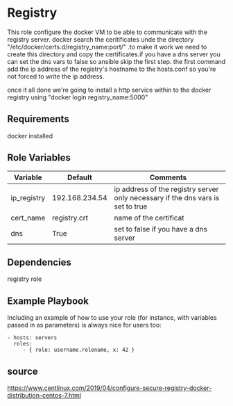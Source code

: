 Registry
=========
This role configure the docker VM to be able to communicate with the registry server. docker search the ceritificates unde the directory "/etc/docker/certs.d/registry_name:port/" .to make it work we need to create this directory and copy the certificates.if you have a dns server you can set the dns vars to false so ansible skip the first step. the first command add the ip address of the registry's hostname to the hosts.conf so you're not forced to write the ip address.

once it all done we're going to install a http service within   to the docker registry using "docker login registry_name:5000"


Requirements
------------

docker installed


Role Variables
--------------

|  Variable | Default  |  Comments |  
|----------------------|----------------|-----------------------------------------------------------------|
|ip_registry|192.168.234.54| ip address of the registry server only necessary if the dns vars is set to true|
|cert_name|registry.crt| name of the certificat|
|dns|True|set to false if you have a dns server|

 




Dependencies
------------
registry role


Example Playbook
----------------

Including an example of how to use your role (for instance, with variables passed in as parameters) is always nice for users too:

    - hosts: servers
      roles:
         - { role: username.rolename, x: 42 }

source
------------------

https://www.centlinux.com/2019/04/configure-secure-registry-docker-distribution-centos-7.html


